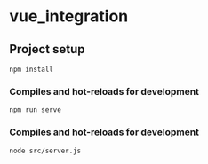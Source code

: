 # vue_integration

## Project setup
```
npm install
```

### Compiles and hot-reloads for development
```
npm run serve
```

### Compiles and hot-reloads for development
```
node src/server.js
```

<!-- ### Compiles and minifies for production
```
npm run build
```

### Lints and fixes files
```
npm run lint
```

### Customize configuration
See [Configuration Reference](https://cli.vuejs.org/config/). -->
